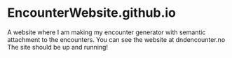 # EncounterWebsite.github.io
A website where I am making my encounter generator with semantic attachment to the encounters.
You can see the website at dndencounter.no 
The site should be up and running! 
